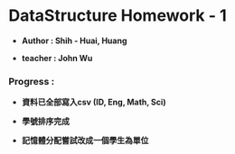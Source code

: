# DataStructure Homework - 1

- **Author : Shih - Huai, Huang**

- **teacher : John Wu**

### Progress :

- **資料已全部寫入csv (ID, Eng, Math, Sci)**

- **學號排序完成**

- **記憶體分配嘗試改成一個學生為單位**